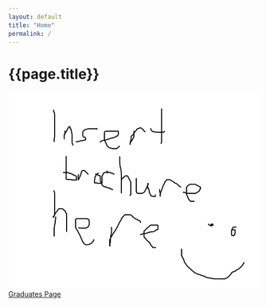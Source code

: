 ```yaml
---
layout: default
title: "Home"
permalink: /
---
```


<div class="container mt-4">
	<h1 class="mb-3">{{page.title}}</h1>
	<img class="w-100 mb-3" src="/assets/images/brochure.png">
	<a href="/graduates" id="btn-graduates" class="btn btn-primary ala-font px-3 py-2 w-100">Graduates Page</a>
</div>